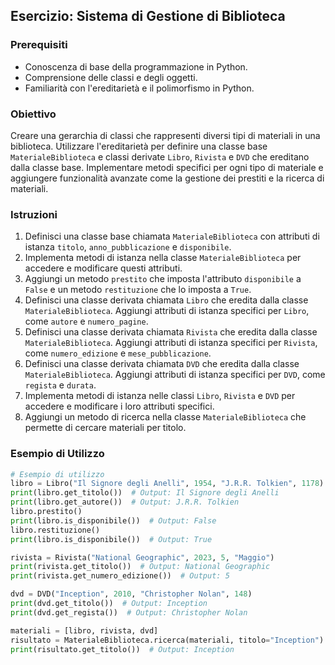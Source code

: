 ## Esercizio: Sistema di Gestione di Biblioteca

### Prerequisiti

- Conoscenza di base della programmazione in Python.
- Comprensione delle classi e degli oggetti.
- Familiarità con l'ereditarietà e il polimorfismo in Python.

### Obiettivo

Creare una gerarchia di classi che rappresenti diversi tipi di materiali in una biblioteca. Utilizzare l'ereditarietà per definire una classe base `MaterialeBiblioteca` e classi derivate `Libro`, `Rivista` e `DVD` che ereditano dalla classe base. Implementare metodi specifici per ogni tipo di materiale e aggiungere funzionalità avanzate come la gestione dei prestiti e la ricerca di materiali.

### Istruzioni

1. Definisci una classe base chiamata `MaterialeBiblioteca` con attributi di istanza `titolo`, `anno_pubblicazione` e `disponibile`.
2. Implementa metodi di istanza nella classe `MaterialeBiblioteca` per accedere e modificare questi attributi.
3. Aggiungi un metodo `prestito` che imposta l'attributo `disponibile` a `False` e un metodo `restituzione` che lo imposta a `True`.
4. Definisci una classe derivata chiamata `Libro` che eredita dalla classe `MaterialeBiblioteca`. Aggiungi attributi di istanza specifici per `Libro`, come `autore` e `numero_pagine`.
5. Definisci una classe derivata chiamata `Rivista` che eredita dalla classe `MaterialeBiblioteca`. Aggiungi attributi di istanza specifici per `Rivista`, come `numero_edizione` e `mese_pubblicazione`.
6. Definisci una classe derivata chiamata `DVD` che eredita dalla classe `MaterialeBiblioteca`. Aggiungi attributi di istanza specifici per `DVD`, come `regista` e `durata`.
7. Implementa metodi di istanza nelle classi `Libro`, `Rivista` e `DVD` per accedere e modificare i loro attributi specifici.
8. Aggiungi un metodo di ricerca nella classe `MaterialeBiblioteca` che permette di cercare materiali per titolo.

### Esempio di Utilizzo

```python
# Esempio di utilizzo
libro = Libro("Il Signore degli Anelli", 1954, "J.R.R. Tolkien", 1178)
print(libro.get_titolo())  # Output: Il Signore degli Anelli
print(libro.get_autore())  # Output: J.R.R. Tolkien
libro.prestito()
print(libro.is_disponibile())  # Output: False
libro.restituzione()
print(libro.is_disponibile())  # Output: True

rivista = Rivista("National Geographic", 2023, 5, "Maggio")
print(rivista.get_titolo())  # Output: National Geographic
print(rivista.get_numero_edizione())  # Output: 5

dvd = DVD("Inception", 2010, "Christopher Nolan", 148)
print(dvd.get_titolo())  # Output: Inception
print(dvd.get_regista())  # Output: Christopher Nolan

materiali = [libro, rivista, dvd]
risultato = MaterialeBiblioteca.ricerca(materiali, titolo="Inception")
print(risultato.get_titolo())  # Output: Inception
```
